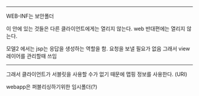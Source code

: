 <hr>


WEB-INF는 보안폴더

이 안에 있는 것들은 다른 클라이언트에게는 열리지 않는다.
web 반대편에는 열리지 않는다.

모델2 에서는 jsp는 응답을 생성하는 역할을 함.
요청을 보낼 필요가 없음
그래서 view 레이어를 관리할때 쓰임

<hr>

그래서 클라이언트가 서블릿을 사용할 수가 없기 때문에 맵핑 정보를 사용한다. (URI)

webapp은 퍼블리싱하기위한 임시폴더(?)